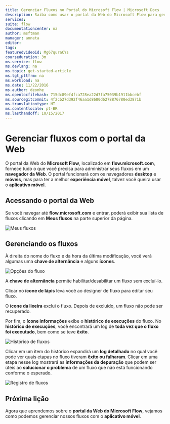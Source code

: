 ```yaml
---
title: Gerenciar Fluxos no Portal do Microsoft Flow | Microsoft Docs
description: Saiba como usar o portal da Web do Microsoft Flow para gerenciar seus fluxos.
services: 
suite: flow
documentationcenter: na
author: msftman
manager: anneta
editor: 
tags: 
featuredvideoid: Mg67quraCYs
courseduration: 3m
ms.service: flow
ms.devlang: na
ms.topic: get-started-article
ms.tgt_pltfrm: na
ms.workload: na
ms.date: 11/22/2016
ms.author: deonhe
ms.openlocfilehash: 715dc89ef4fca728ea22d7fa75039b1911bbcebf
ms.sourcegitcommit: 4f2cb27d392f46aa1d8680d6278876780ed3871b
ms.translationtype: HT
ms.contentlocale: pt-BR
ms.lasthandoff: 10/15/2017
---
```

# <a name="manage-flows-with-the-web-portal"></a>Gerenciar fluxos com o portal da Web
O portal da Web do **Microsoft Flow**, localizado em **flow.microsoft.com**, fornece tudo o que você precisa para administrar seus fluxos em um **navegador da Web**.  O portal funcionará com os navegadores **desktop** e **móveis**, mas para ter a melhor **experiência móvel**, talvez você queira usar o **aplicativo móvel**.

## <a name="getting-to-the-web-portal"></a>Acessando o portal da Web
Se você navegar até **flow.microsoft.com** e entrar, poderá exibir sua lista de fluxos clicando em **Meus fluxos** na parte superior da página.

![Meus fluxos](./media/learning-manage-portal/my-flows.png)

## <a name="managing-flows"></a>Gerenciando os fluxos
À direita do nome do fluxo e da hora da última modificação, você verá algumas uma **chave de alternância** e alguns **ícones**.

![Opções do fluxo](./media/learning-manage-portal/flow-options.png)

A **chave de alternância** permite habilitar/desabilitar um fluxo sem excluí-lo.

Clicar no **ícone de lápis** leva você ao designer de fluxo para editar seu fluxo.

O **ícone da lixeira** exclui o fluxo.  Depois de excluído, um fluxo não pode ser recuperado.

Por fim, o **ícone informações** exibe o **histórico de execuções** do fluxo.  No **histórico de execuções**, você encontrará um log de **toda vez que o fluxo foi executado**, bem como se teve **êxito**. 

![Histórico de fluxos](./media/learning-manage-portal/flow-history.png)

Clicar em um item do histórico expandirá um **log detalhado** no qual você pode ver quais etapas no fluxo tiveram **êxito ou falharam**.  Clicar em uma etapa nesse log mostrará as **informações da depuração** que podem ser úteis ao **solucionar o problema** de um fluxo que não está funcionando conforme o esperado.

![Registro de fluxos](./media/learning-manage-portal/flow-log.png)

## <a name="next-lesson"></a>Próxima lição
Agora que aprendemos sobre o **portal da Web do Microsoft Flow**, vejamos como podemos gerenciar nossos fluxos com o **aplicativo móvel**.

